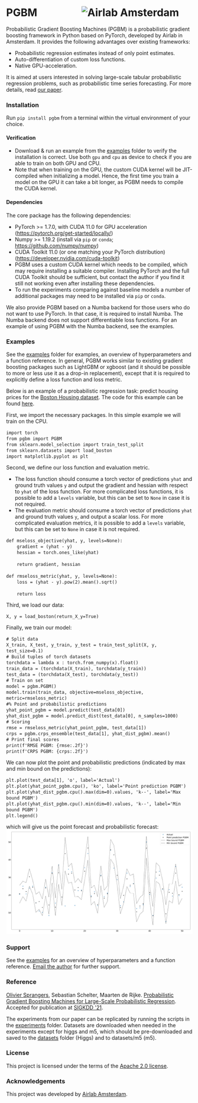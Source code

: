 # PGBM <img src="https://icai.ai/wp-content/uploads/2020/01/AIRLabAmsterdam-10-6-gecomprimeerd-transparant.png" width="300" alt="Airlab Amsterdam" align="right"> #

Probabilistic Gradient Boosting Machines (PGBM) is a probabilistic gradient boosting framework in Python based on PyTorch, developed by Airlab in Amsterdam. It provides the following advantages over existing frameworks:
* Probabilistic regression estimates instead of only point estimates.
* Auto-differentiation of custom loss functions.
* Native GPU-acceleration.

It is aimed at users interested in solving large-scale tabular probabilistic regression problems, such as probabilistic time series forecasting. For more details, read [our paper](arxiv-link).

### Installation ###
Run `pip install pgbm` from a terminal within the virtual environment of your choice.

#### Verification ####
* Download & run an example from the [examples](https://github.com/elephaint/pgbm/tree/main/examples) folder to verify the installation is correct. Use both `gpu` and `cpu` as device to check if you are able to train on both GPU and CPU.
* Note that when training on the GPU, the custom CUDA kernel will be JIT-compiled when initializing a model. Hence, the first time you train a model on the GPU it can take a bit longer, as PGBM needs to compile the CUDA kernel. 

#### Dependencies ####
The core package has the following dependencies: 
* PyTorch >= 1.7.0, with CUDA 11.0 for GPU acceleration (https://pytorch.org/get-started/locally/)
* Numpy >= 1.19.2 (install via `pip` or `conda`; https://github.com/numpy/numpy)
* CUDA Toolkit 11.0 (or one matching your PyTorch distribution) (https://developer.nvidia.com/cuda-toolkit)
* PGBM uses a custom CUDA kernel which needs to be compiled, which may require installing a suitable compiler. Installing PyTorch and the full CUDA Toolkit should be sufficient, but contact the author if you find it still not working even after installing these dependencies. 
* To run the experiments comparing against baseline models a number of additional packages may need to be installed via `pip` or  `conda`.

We also provide PGBM based on a Numba backend for those users who do not want to use PyTorch. In that case, it is required to install Numba. The Numba backend does not support differentiable loss functions. For an example of using PGBM with the Numba backend, see the examples.

### Examples ###
See the [examples](https://github.com/elephaint/pgbm/tree/main/examples) folder for examples, an overview of hyperparameters and a function reference. In general, PGBM works similar to existing gradient boosting packages such as LightGBM or xgboost (and it should be possible to more or less use it as a drop-in replacement), except that it is required to explicitly define a loss function and loss metric.

Below is an example of a probabilistic regression task: predict housing prices for the [Boston Housing dataset](https://archive.ics.uci.edu/ml/machine-learning-databases/housing/). The code for this example can be found [here](https://github.com/elephaint/pgbm/blob/main/examples/example1_bostonhousing.py).

First, we import the necessary packages. In this simple example we will train on the CPU.
```
import torch
from pgbm import PGBM
from sklearn.model_selection import train_test_split
from sklearn.datasets import load_boston
import matplotlib.pyplot as plt
```
Second, we define our loss function and evaluation metric. 
* The loss function should consume a torch vector of predictions `yhat` and ground truth values `y` and output the gradient and hessian with respect to `yhat` of the loss function. For more complicated loss functions, it is possible to add a `levels` variable, but this can be set to `None` in case it is not required.
* The evaluation metric should consume a torch vector of predictions `yhat` and ground truth values `y`, and output a scalar loss. For more complicated evaluation metrics, it is possible to add a `levels` variable, but this can be set to `None` in case it is not required.
```
def mseloss_objective(yhat, y, levels=None):
    gradient = (yhat - y)
    hessian = torch.ones_like(yhat)

    return gradient, hessian

def rmseloss_metric(yhat, y, levels=None):
    loss = (yhat - y).pow(2).mean().sqrt()

    return loss
```
Third, we load our data:
```
X, y = load_boston(return_X_y=True)
``` 
Finally, we train our model:
```
# Split data
X_train, X_test, y_train, y_test = train_test_split(X, y, test_size=0.1)
# Build tuples of torch datasets
torchdata = lambda x : torch.from_numpy(x).float()
train_data = (torchdata(X_train), torchdata(y_train))
test_data = (torchdata(X_test), torchdata(y_test))
# Train on set   
model = pgbm.PGBM()
model.train(train_data, objective=mseloss_objective, metric=rmseloss_metric)
#% Point and probabilistic predictions
yhat_point_pgbm = model.predict(test_data[0])
yhat_dist_pgbm = model.predict_dist(test_data[0], n_samples=1000)
# Scoring
rmse = rmseloss_metric(yhat_point_pgbm, test_data[1])
crps = pgbm.crps_ensemble(test_data[1], yhat_dist_pgbm).mean()    
# Print final scores
print(f'RMSE PGBM: {rmse:.2f}')
print(f'CRPS PGBM: {crps:.2f}')
```
We can now plot the point and probabilistic predictions (indicated by max and min bound on the predictions):
```
plt.plot(test_data[1], 'o', label='Actual')
plt.plot(yhat_point_pgbm.cpu(), 'ko', label='Point prediction PGBM')
plt.plot(yhat_dist_pgbm.cpu().max(dim=0).values, 'k--', label='Max bound PGBM')
plt.plot(yhat_dist_pgbm.cpu().min(dim=0).values, 'k--', label='Min bound PGBM')
plt.legend()
```
which will give us the point forecast and probabilistic forecast:
![Boston Housing probabilistic forecast](/examples/example01_figure.png)

### Support ###
See the [examples](https://github.com/elephaint/pgbm/tree/main/examples) for an overview of hyperparameters and a function reference. [Email the author](mailto:o.r.sprangers@uva.nl) for further support.

### Reference ###
[Olivier Sprangers](mailto:o.r.sprangers@uva.nl), Sebastian Schelter, Maarten de Rijke. [Probabilistic Gradient Boosting Machines for Large-Scale Probabilistic Regression](https://linktopaper). Accepted for publication at [SIGKDD '21](https://www.kdd.org/kdd2021/).

The experiments from our paper can be replicated by running the scripts in the [experiments](https://github.com/elephaint/pgbm/tree/main/paper/experiments) folder. Datasets are downloaded when needed in the experiments except for higgs and m5, which should be pre-downloaded and saved to the [datasets](https://github.com/elephaint/pgbm/tree/main/paper/datasets) folder (Higgs) and to datasets/m5 (m5).

### License ###
This project is licensed under the terms of the [Apache 2.0 license](https://github.com/elephaint/pgbm/blob/main/LICENSE).

### Acknowledgements ###
This project was developed by [Airlab Amsterdam](https://icai.ai/airlab/).
